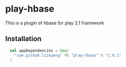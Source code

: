 play-hbase
==========

This is a plugin of hbase for play 2.1 framework

Installation
---------------------------------------

```scala
  val appDependencies = Seq(
    "com.github.lizepeng" %% "play-hbase" % "1.0.1"
  )
```